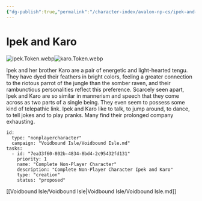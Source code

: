 ```yaml
---
{"dg-publish":true,"permalink":"/character-index/avalon-np-cs/ipek-and-karo/","title":"Ipek and Karo","tags":["JournalEntryPage"]}
---
```






# Ipek and Karo
![ipek.Token.webp](/img/user/Voidbound%20token%20images/ipek.Token.webp)![karo.Token.webp](/img/user/Voidbound%20token%20images/karo.Token.webp)

Ipek and her brother Karo are a pair of energetic and light-hearted tengu. They have dyed their feathers in bright colors, feeling a greater connection to the riotous parrot of the jungle than the somber raven, and their rambunctious personalities reflect this preference. Scarcely seen apart, Ipek and Karo are so similar in mannerism and speech that they come across as two parts of a single being. They even seem to possess some kind of telepathic link. Ipek and Karo like to talk, to jump around, to dance, to tell jokes and to play pranks. Many find their prolonged company exhausting.

```RpgManager4
id: 
  type: "nonplayercharacter"
  campaign: "Voidbound Isle/Voidbound Isle.md"
tasks: 
  - id: "7ea33f60-802b-4834-8bd4-2c95432fd131"
    priority: 1
    name: "Complete Non-Player Character"
    description: "Complete Non-Player Character Ipek and Karo"
    type: "creation"
    status: "proposed"
```
[[Voidbound Isle/Voidbound Isle\|Voidbound Isle/Voidbound Isle.md]]